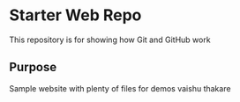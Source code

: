 # Starter Web Repo

This repository is for showing how Git and GitHub work

## Purpose

Sample website with plenty of files for demos
vaishu thakare